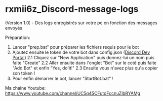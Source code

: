 # rxmii6z_Discord-message-logs
(Version 1.0) - Des logs enregistrés sur votre pc en fonction des messages envoyés

Préparation:

1. Lancer "prep.bat" pour préparer les fichiers requis pour le bot
2. Ajoutez ensuite le token de votre bot dans config.json (<a href="https://discord.com/developers/applications">Discord Dev Portal</a>)
  2.1 Cliquez sur "New Application" puis donnez-lui un nom puis faite "Create"
  2.2 Aller ensuite dans l'onglet "Bot" sur le coté puis faite "Add Bot" et enfin "Yes, do'it!"
  2.3 Ensuite vous n'avez plus qu'a copier son token !
3. Pour enfin démarrer le bot, lancer "StartBot.bat" !

Ma chaine Youtube: https://www.youtube.com/channel/UC5q45CFutdFccnuZIbRYAMg
